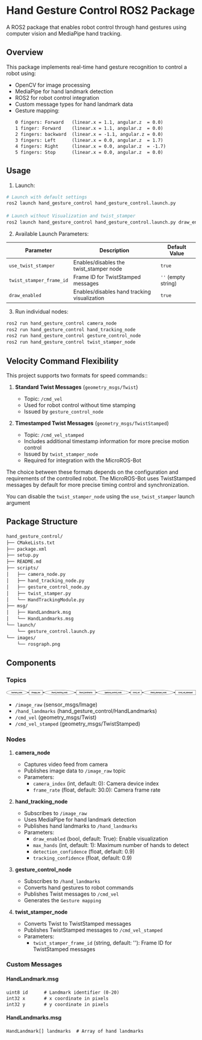 # Hand Gesture Control ROS2 Package

A ROS2 package that enables robot control through hand gestures using computer vision and MediaPipe hand tracking.


## Overview

This package implements real-time hand gesture recognition to control a robot using:
- OpenCV for image processing
- MediaPipe for hand landmark detection
- ROS2 for robot control integration
- Custom message types for hand landmark data
- Gesture mapping:
   ```
   0 fingers: Forward   (linear.x = 1.1, angular.z  = 0.0)
   1 finger: Forward    (linear.x = 1.1, angular.z  = 0.0)
   2 fingers: backward  (linear.x = -1.1, angular.z = 0.0)
   3 fingers: Left      (linear.x = 0.0, angular.z  = 1.7)
   4 fingers: Right     (linear.x = 0.0, angular.z  = -1.7)
   5 fingers: Stop      (linear.x = 0.0, angular.z  = 0.0)
   ```
## Usage

1. Launch:
```bash
# Launch with default settings
ros2 launch hand_gesture_control hand_gesture_control.launch.py

# Launch without Visualization and twist_stamper 
ros2 launch hand_gesture_control hand_gesture_control.launch.py draw_enabled:=false use_twist_stamper:=false
```

2. Available Launch Parameters:

| Parameter                | Description                                      | Default Value     |
|--------------------------|--------------------------------------------------|-------------------|
| `use_twist_stamper`      | Enables/disables the twist_stamper node         | `true`            |
| `twist_stamper_frame_id` | Frame ID for TwistStamped messages              | `''` (empty string) |
| `draw_enabled`           | Enables/disables hand tracking visualization    | `true`            |

3. Run individual nodes:
```bash
ros2 run hand_gesture_control camera_node
ros2 run hand_gesture_control hand_tracking_node
ros2 run hand_gesture_control gesture_control_node
ros2 run hand_gesture_control twist_stamper_node
```

## Velocity Command Flexibility

This project supports two formats for speed commands::

1. **Standard Twist Messages** (`geometry_msgs/Twist`)
   - Topic: `/cmd_vel`
   - Used for robot control without time stamping
   - Issued by `gesture_control_node`

2. **Timestamped Twist Messages** (`geometry_msgs/TwistStamped`)
   - Topic: `/cmd_vel_stamped`
   - Includes additional timestamp information for more precise motion control
   - Issued by `twist_stamper_node`
   - Required for integration with the MicroROS-Bot

The choice between these formats depends on the configuration and requirements of the controlled robot. The MicroROS-Bot uses TwistStamped messages by default for more precise timing control and synchronization.

You can disable the `twist_stamper_node` using the `use_twist_stamper` launch argument


## Package Structure

```bash
hand_gesture_control/
├── CMakeLists.txt
├── package.xml
├── setup.py
├── README.md
├── scripts/
│   ├── camera_node.py
│   ├── hand_tracking_node.py
│   ├── gesture_control_node.py
│   ├── twist_stamper.py
│   └── HandTrackingModule.py
├── msg/
│   ├── HandLandmark.msg
│   └── HandLandmarks.msg
└── launch/
    └── gesture_control.launch.py
└── images/
    └── rosgraph.png
```
## Components

### Topics
![ROS2 Topic Graph](images/rosgraph.png)

- `/image_raw` (sensor_msgs/Image)
- `/hand_landmarks` (hand_gesture_control/HandLandmarks)
- `/cmd_vel` (geometry_msgs/Twist)
- `/cmd_vel_stamped` (geometry_msgs/TwistStamped)

### Nodes

1. **camera_node**
   - Captures video feed from camera
   - Publishes image data to `/image_raw` topic
   - Parameters:
     - `camera_index` (int, default: 0): Camera device index
     - `frame_rate` (float, default: 30.0): Camera frame rate

2. **hand_tracking_node**
   - Subscribes to `/image_raw`
   - Uses MediaPipe for hand landmark detection
   - Publishes hand landmarks to `/hand_landmarks`
   - Parameters:
     - `draw_enabled` (bool, default: True): Enable visualization
     - `max_hands` (int, default: 1): Maximum number of hands to detect
     - `detection_confidence` (float, default: 0.9)
     - `tracking_confidence` (float, default: 0.9)

3. **gesture_control_node**
   - Subscribes to `/hand_landmarks`
   - Converts hand gestures to robot commands
   - Publishes Twist messages to `/cmd_vel`
   - Generates the `Gesture mapping`

4. **twist_stamper_node**
   - Converts Twist to TwistStamped messages
   - Publishes TwistStamped messages to `/cmd_vel_stamped`
   - Parameters:
     - `twist_stamper_frame_id` (string, default: ''): Frame ID for TwistStamped messages

### Custom Messages

#### HandLandmark.msg
```
uint8 id      # Landmark identifier (0-20)
int32 x       # x coordinate in pixels
int32 y       # y coordinate in pixels
```

#### HandLandmarks.msg
```
HandLandmark[] landmarks  # Array of hand landmarks
```
